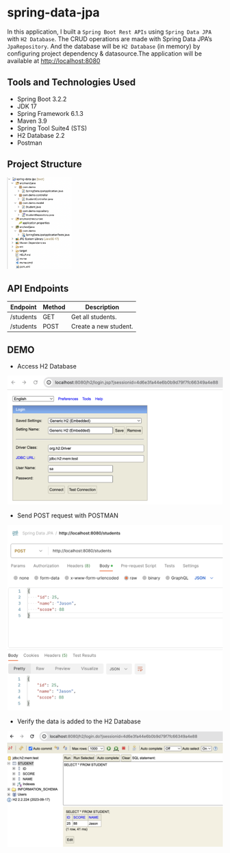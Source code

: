 # spring-data-jpa

In this application, I built a `Spring Boot Rest APIs` using `Spring Data JPA` with `H2 Database`. The CRUD operations are made with Spring Data JPA’s `JpaRepository`. And the database will be `H2 Database` (in memory) by configuring project dependency & datasource.The application will be available at [http://localhost:8080](http://localhost:8080)

## Tools and Technologies Used
- Spring Boot 3.2.2
- JDK 17
- Spring Framework 6.1.3
- Maven 3.9
- Spring Tool Suite4 (STS)
- H2 Database 2.2
- Postman

## Project Structure
<img src="images/4.png" width="30%">

## API Endpoints
| Endpoint | Method | Description |
|---|---|---|
| /students | GET | Get all students. |
| /students | POST | Create a new student. |

## DEMO
- Access H2 Database
<img src="images/1.png">

- Send POST request with POSTMAN
<img src="images/2.png">

- Verify the data is added to the H2 Database
<img src="images/3.png">